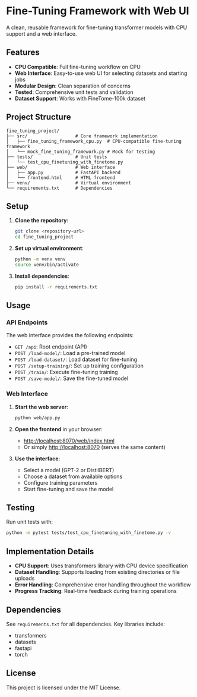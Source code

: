 




# Fine-Tuning Framework with Web UI

A clean, reusable framework for fine-tuning transformer models with CPU support and a web interface.

## Features

- **CPU Compatible**: Full fine-tuning workflow on CPU
- **Web Interface**: Easy-to-use web UI for selecting datasets and starting jobs
- **Modular Design**: Clean separation of concerns
- **Tested**: Comprehensive unit tests and validation
- **Dataset Support**: Works with FineTome-100k dataset

## Project Structure

```
fine_tuning_project/
├── src/                  # Core framework implementation
│   ├── fine_tuning_framework_cpu.py  # CPU-compatible fine-tuning framework
│   └── mock_fine_tuning_framework.py # Mock for testing
├── tests/                # Unit tests
│   └── test_cpu_finetuning_with_finetome.py
├── web/                  # Web interface
│   ├── app.py            # FastAPI backend
│   └── frontend.html     # HTML frontend
├── venv/                 # Virtual environment
└── requirements.txt      # Dependencies
```

## Setup

1. **Clone the repository**:
   ```bash
   git clone <repository-url>
   cd fine_tuning_project
   ```

2. **Set up virtual environment**:
   ```bash
   python -m venv venv
   source venv/bin/activate
   ```

3. **Install dependencies**:
   ```bash
   pip install -r requirements.txt
   ```

## Usage

### API Endpoints

The web interface provides the following endpoints:

- `GET /api`: Root endpoint (API)
- `POST /load-model/`: Load a pre-trained model
- `POST /load-dataset/`: Load dataset for fine-tuning
- `POST /setup-training/`: Set up training configuration
- `POST /train/`: Execute fine-tuning training
- `POST /save-model/`: Save the fine-tuned model

### Web Interface

1. **Start the web server**:
   ```bash
   python web/app.py
   ```

2. **Open the frontend** in your browser:
   - [http://localhost:8070/web/index.html](http://localhost:8070/web/index.html)
   - Or simply [http://localhost:8070](http://localhost:8070) (serves the same content)

3. **Use the interface**:
   - Select a model (GPT-2 or DistilBERT)
   - Choose a dataset from available options
   - Configure training parameters
   - Start fine-tuning and save the model

## Testing

Run unit tests with:
```bash
python -m pytest tests/test_cpu_finetuning_with_finetome.py -v
```

## Implementation Details

- **CPU Support**: Uses transformers library with CPU device specification
- **Dataset Handling**: Supports loading from existing directories or file uploads
- **Error Handling**: Comprehensive error handling throughout the workflow
- **Progress Tracking**: Real-time feedback during training operations

## Dependencies

See `requirements.txt` for all dependencies. Key libraries include:
- transformers
- datasets
- fastapi
- torch

## License

This project is licensed under the MIT License.




